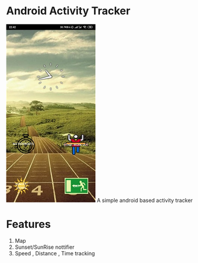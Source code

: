 # Android Activity Tracker 

![alt text](https://raw.githubusercontent.com/Slayingripper/Activitytracker/master/100106099_682065215906252_1317515990103228416_n.jpg)
A simple android based activity tracker

# Features 
1. Map
2. Sunset/SunRise nottifier 
3. Speed , Distance , Time tracking 
